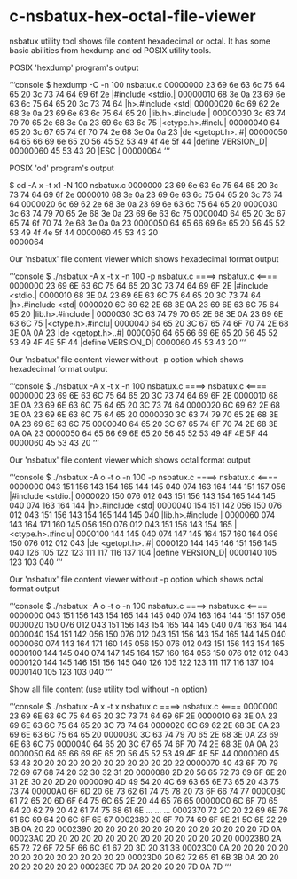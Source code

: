 # c-nsbatux-hex-octal-file-viewer

nsbatux utility tool shows file content hexadecimal or octal. It has some basic abilities from hexdump and od POSIX utility tools.


POSIX 'hexdump' program's output

‘‘‘console
$ hexdump -C -n 100 nsbatux.c
00000000  23 69 6e 63 6c 75 64 65  20 3c 73 74 64 69 6f 2e  |#include <stdio.|
00000010  68 3e 0a 23 69 6e 63 6c  75 64 65 20 3c 73 74 64  |h>.#include <std|
00000020  6c 69 62 2e 68 3e 0a 23  69 6e 63 6c 75 64 65 20  |lib.h>.#include |
00000030  3c 63 74 79 70 65 2e 68  3e 0a 23 69 6e 63 6c 75  |<ctype.h>.#inclu|
00000040  64 65 20 3c 67 65 74 6f  70 74 2e 68 3e 0a 0a 23  |de <getopt.h>..#|
00000050  64 65 66 69 6e 65 20 56  45 52 53 49 4f 4e 5f 44  |define VERSION_D|
00000060  45 53 43 20                                       |ESC |
00000064
‘‘‘

POSIX 'od' program's output

$ od -A x -t x1 -N 100 nsbatux.c
0000000    23  69  6e  63  6c  75  64  65  20  3c  73  74  64  69  6f  2e
0000010    68  3e  0a  23  69  6e  63  6c  75  64  65  20  3c  73  74  64
0000020    6c  69  62  2e  68  3e  0a  23  69  6e  63  6c  75  64  65  20
0000030    3c  63  74  79  70  65  2e  68  3e  0a  23  69  6e  63  6c  75
0000040    64  65  20  3c  67  65  74  6f  70  74  2e  68  3e  0a  0a  23
0000050    64  65  66  69  6e  65  20  56  45  52  53  49  4f  4e  5f  44
0000060    45  53  43  20                                                
0000064


Our 'nsbatux' file content viewer which shows hexadecimal format output

‘‘‘console
$ ./nsbatux -A x -t x -n 100 -p nsbatux.c
====> nsbatux.c <====
0000000    23 69 6E 63 6C 75 64 65 20 3C 73 74 64 69 6F 2E   |#include <stdio.|
0000010    68 3E 0A 23 69 6E 63 6C 75 64 65 20 3C 73 74 64   |h>.#include <std|
0000020    6C 69 62 2E 68 3E 0A 23 69 6E 63 6C 75 64 65 20   |lib.h>.#include |
0000030    3C 63 74 79 70 65 2E 68 3E 0A 23 69 6E 63 6C 75   |<ctype.h>.#inclu|
0000040    64 65 20 3C 67 65 74 6F 70 74 2E 68 3E 0A 0A 23   |de <getopt.h>..#|
0000050    64 65 66 69 6E 65 20 56 45 52 53 49 4F 4E 5F 44   |define VERSION_D|
0000060    45 53 43 20 
‘‘‘


Our 'nsbatux' file content viewer without -p option which shows hexadecimal format output

‘‘‘console
$ ./nsbatux -A x -t x -n 100 nsbatux.c
====> nsbatux.c <====
0000000    23 69 6E 63 6C 75 64 65 20 3C 73 74 64 69 6F 2E
0000010    68 3E 0A 23 69 6E 63 6C 75 64 65 20 3C 73 74 64
0000020    6C 69 62 2E 68 3E 0A 23 69 6E 63 6C 75 64 65 20
0000030    3C 63 74 79 70 65 2E 68 3E 0A 23 69 6E 63 6C 75
0000040    64 65 20 3C 67 65 74 6F 70 74 2E 68 3E 0A 0A 23
0000050    64 65 66 69 6E 65 20 56 45 52 53 49 4F 4E 5F 44
0000060    45 53 43 20 
‘‘‘


Our 'nsbatux' file content viewer which shows octal format output

‘‘‘console
$ ./nsbatux -A o -t o -n 100 -p nsbatux.c
====> nsbatux.c <====
0000000    043 151 156 143 154 165 144 145 040 074 163 164 144 151 157 056   |#include <stdio.|
0000020    150 076 012 043 151 156 143 154 165 144 145 040 074 163 164 144   |h>.#include <std|
0000040    154 151 142 056 150 076 012 043 151 156 143 154 165 144 145 040   |lib.h>.#include |
0000060    074 143 164 171 160 145 056 150 076 012 043 151 156 143 154 165   |<ctype.h>.#inclu|
0000100    144 145 040 074 147 145 164 157 160 164 056 150 076 012 012 043   |de <getopt.h>..#|
0000120    144 145 146 151 156 145 040 126 105 122 123 111 117 116 137 104   |define VERSION_D|
0000140    105 123 103 040 
‘‘‘

Our 'nsbatux' file content viewer without -p option which shows octal format output

‘‘‘console
$ ./nsbatux -A o -t o -n 100 nsbatux.c
====> nsbatux.c <====
0000000    043 151 156 143 154 165 144 145 040 074 163 164 144 151 157 056
0000020    150 076 012 043 151 156 143 154 165 144 145 040 074 163 164 144
0000040    154 151 142 056 150 076 012 043 151 156 143 154 165 144 145 040
0000060    074 143 164 171 160 145 056 150 076 012 043 151 156 143 154 165
0000100    144 145 040 074 147 145 164 157 160 164 056 150 076 012 012 043
0000120    144 145 146 151 156 145 040 126 105 122 123 111 117 116 137 104
0000140    105 123 103 040 
‘‘‘


Show all file content (use utility tool without -n option)

‘‘‘console
$ ./nsbatux -A x -t x nsbatux.c
====> nsbatux.c <====
0000000    23 69 6E 63 6C 75 64 65 20 3C 73 74 64 69 6F 2E
0000010    68 3E 0A 23 69 6E 63 6C 75 64 65 20 3C 73 74 64
0000020    6C 69 62 2E 68 3E 0A 23 69 6E 63 6C 75 64 65 20
0000030    3C 63 74 79 70 65 2E 68 3E 0A 23 69 6E 63 6C 75
0000040    64 65 20 3C 67 65 74 6F 70 74 2E 68 3E 0A 0A 23
0000050    64 65 66 69 6E 65 20 56 45 52 53 49 4F 4E 5F 44
0000060    45 53 43 20 20 20 20 20 20 20 20 20 20 20 20 22
0000070    40 43 6F 70 79 72 69 67 68 74 20 32 30 32 31 20
0000080    2D 20 56 65 72 73 69 6F 6E 20 31 2E 30 20 2D 20
0000090    4D 49 54 20 4C 69 63 65 6E 73 65 20 43 75 73 74
00000A0    6F 6D 20 6E 73 62 61 74 75 78 20 73 6F 66 74 77
00000B0    61 72 65 20 6D 6F 64 75 6C 65 2E 20 44 65 76 65
00000C0    6C 6F 70 65 64 20 62 79 20 42 61 74 75 68 61 6E
...
...
...
0002370    72 2C 20 22 69 6E 76 61 6C 69 64 20 6C 6F 6E 67
0002380    20 6F 70 74 69 6F 6E 21 5C 6E 22 29 3B 0A 20 20
0002390    20 20 20 20 20 20 20 20 20 20 20 20 20 20 7D 0A
00023A0    20 20 20 20 20 20 20 20 20 20 20 20 20 20 20 20
00023B0    2A 65 72 72 6F 72 5F 66 6C 61 67 20 3D 20 31 3B
00023C0    0A 20 20 20 20 20 20 20 20 20 20 20 20 20 20 20
00023D0    20 62 72 65 61 6B 3B 0A 20 20 20 20 20 20 20 20
00023E0    7D 0A 20 20 20 20 7D 0A 7D 
‘‘‘
